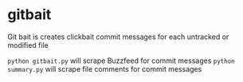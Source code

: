 # gitbait

Git bait is creates clickbait commit messages for each untracked or modified file

`python gitbait.py` will scrape Buzzfeed for commit messages 
`python summary.py` will scrape file comments for commit messages 
